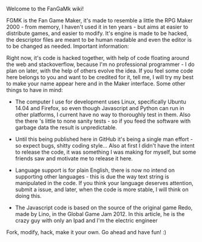 Welcome to the FanGaMk wiki!

FGMK is the Fan Game Maker, it's made to resemble a little the RPG Maker 2000 - from memory, I haven't used it in ten years - but aims at easier to distribute games, and easier to modify. It's engine is made to be hacked, the descriptor files are meant to be human readable and even the editor is to be changed as needed.
Important information:

Right now, it's code is hacked together, with help of code floating around the web and stackoverflow, because I'm no professional programmer - I do plan on later, with the help of others evolve the idea. If you feel some code here belongs to you and want to be credited for it, tell me, I will try my best to make your name appear here and in the Maker interface. Some other things to have in mind:

* The computer I use for development uses Linux, specifically Ubuntu 14.04 and Firefox, so even though Javascript and Python can run in other platforms, I current have no way to thoroughly test in them. Also the there 's little to none sanity tests - so if you feed the software with garbage data the result is unpredictable.

* Until this being published here in GitHub it's being a single man effort - so expect bugs, shitty coding style... Also at first I didn't have the intent to release the code, it was something I was making for myself, but some friends saw and motivate me to release it here.

* Language support is for plain English, there is now no intend on supporting other languages - this is due the way text string is manipulated in the code. If you think your language deserves attention, submit a issue, and later, when the code is more stable, I will think on doing this.

* The Javascript code is based on the source of the original game Redo, made by Lino, in the Global Game Jam 2012. In this article, he is the crazy guy with only an Ipad and I'm the electric engineer

Fork, modify, hack, make it your own. Go ahead and have fun! :)
